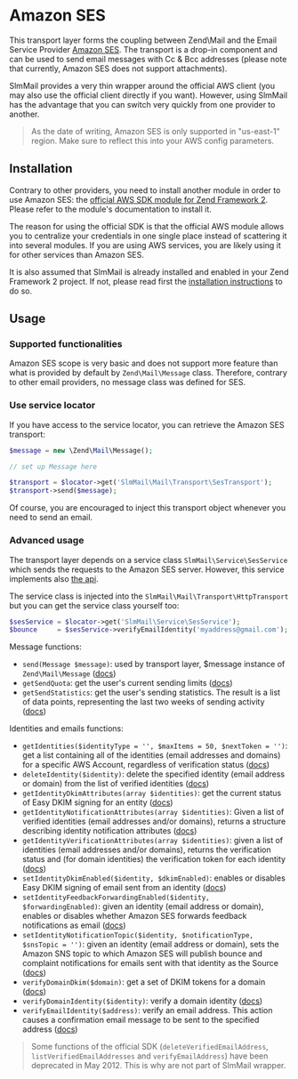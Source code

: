 Amazon SES
==========

This transport layer forms the coupling between Zend\Mail and the Email Service Provider [Amazon SES](http://aws.amazon.com/ses/).
The transport is a drop-in component and can be used to send email messages with Cc & Bcc addresses (please note that
currently, Amazon SES does not support attachments).

SlmMail provides a very thin wrapper around the official AWS client (you may also use the official client directly
if you want). However, using SlmMail has the advantage that you can switch very quickly from one provider to another.

> As the date of writing, Amazon SES is only supported in "us-east-1" region. Make sure to reflect this into your AWS
config parameters.

Installation
------------

Contrary to other providers, you need to install another module in order to use Amazon SES: the [official AWS SDK
module for Zend Framework 2](https://github.com/aws/aws-sdk-php-zf2). Please refer to the module's documentation to
install it.

The reason for using the official SDK is that the official AWS module allows you to centralize your credentials in
one single place instead of scattering it into several modules. If you are using AWS services, you are likely using
it for other services than Amazon SES.

It is also assumed that SlmMail is already installed and enabled in your Zend Framework 2 project. If not, please read first the [installation instructions](../README.md) to do so.

Usage
-----

### Supported functionalities

Amazon SES scope is very basic and does not support more feature than what is provided by default by `Zend\Mail\Message` class.
Therefore, contrary to other email providers, no message class was defined for SES.

### Use service locator

If you have access to the service locator, you can retrieve the Amazon SES transport:

```php
$message = new \Zend\Mail\Message();

// set up Message here

$transport = $locator->get('SlmMail\Mail\Transport\SesTransport');
$transport->send($message);
```

Of course, you are encouraged to inject this transport object whenever you need to send an email.

### Advanced usage

The transport layer depends on a service class `SlmMail\Service\SesService` which sends the requests to the Amazon SES
server. However, this service implements also [the api](http://docs.aws.amazon.com/ses/latest/APIReference/API_Operations.html).

The service class is injected into the `SlmMail\Mail\Transport\HttpTransport` but you can get the service class yourself too:

```php
$sesService = $locator->get('SlmMail\Service\SesService');
$bounce     = $sesService->verifyEmailIdentity('myaddress@gmail.com'); // Example
```

Message functions:

* `send(Message $message)`: used by transport layer, $message instance of `Zend\Mail\Message` ([docs](http://help.postageapp.com/kb/api/send_message))
* `getSendQuota`: get the user's current sending limits ([docs](http://docs.aws.amazon.com/ses/latest/APIReference/API_GetSendQuota.html))
* `getSendStatistics`: get the user's sending statistics. The result is a list of data points, representing the last two weeks of sending activity ([docs](http://docs.aws.amazon.com/ses/latest/APIReference/API_GetSendStatistics.html))

Identities and emails functions:

* `getIdentities($identityType = '', $maxItems = 50, $nextToken = '')`: get a list containing all of the identities (email addresses and domains) for a specific AWS Account, regardless of verification status ([docs](http://docs.aws.amazon.com/ses/latest/APIReference/API_ListIdentities.html))
* `deleteIdentity($identity)`: delete the specified identity (email address or domain) from the list of verified identities ([docs](http://docs.aws.amazon.com/ses/latest/APIReference/API_DeleteIdentity.html))
* `getIdentityDkimAttributes(array $identities)`: get the current status of Easy DKIM signing for an entity ([docs](http://docs.aws.amazon.com/ses/latest/APIReference/API_GetIdentityDkimAttributes.html))
* `getIdentityNotificationAttributes(array $identities)`: Given a list of verified identities (email addresses and/or domains), returns a structure describing identity notification attributes ([docs](http://docs.aws.amazon.com/ses/latest/APIReference/API_GetIdentityNotificationAttributes.html))
* `getIdentityVerificationAttributes(array $identities)`: given a list of identities (email addresses and/or domains), returns the verification status and (for domain identities) the verification token for each identity ([docs](http://docs.aws.amazon.com/ses/latest/APIReference/API_GetIdentityVerificationAttributes.html))
* `setIdentityDkimEnabled($identity, $dkimEnabled)`: enables or disables Easy DKIM signing of email sent from an identity ([docs](http://docs.aws.amazon.com/ses/latest/APIReference/API_SetIdentityDkimEnabled.html))
* `setIdentityFeedbackForwardingEnabled($identity, $forwardingEnabled)`: given an identity (email address or domain), enables or disables whether Amazon SES forwards feedback notifications as email ([docs](http://docs.aws.amazon.com/ses/latest/APIReference/API_SetIdentityFeedbackForwardingEnabled.html))
* `setIdentityNotificationTopic($identity, $notificationType, $snsTopic = '')`: given an identity (email address or domain), sets the Amazon SNS topic to which Amazon SES will publish bounce and complaint notifications for emails sent with that identity as the Source ([docs](http://docs.aws.amazon.com/ses/latest/APIReference/API_SetIdentityNotificationTopic.html))
* `verifyDomainDkim($domain)`: get a set of DKIM tokens for a domain ([docs](http://docs.aws.amazon.com/ses/latest/APIReference/API_VerifyDomainDkim.html))
* `verifyDomainIdentity($identity)`: verify a domain identity ([docs](http://docs.aws.amazon.com/ses/latest/APIReference/API_VerifyDomainIdentity.html))
* `verifyEmailIdentity($address)`: verify an email address. This action causes a confirmation email message to be sent to the specified address ([docs](http://docs.aws.amazon.com/ses/latest/APIReference/API_VerifyEmailIdentity.html))

> Some functions of the official SDK (`deleteVerifiedEmailAddress`, `listVerifiedEmailAddresses` and `verifyEmailAddress`) have
been deprecated in May 2012. This is why are not part of SlmMail wrapper.
